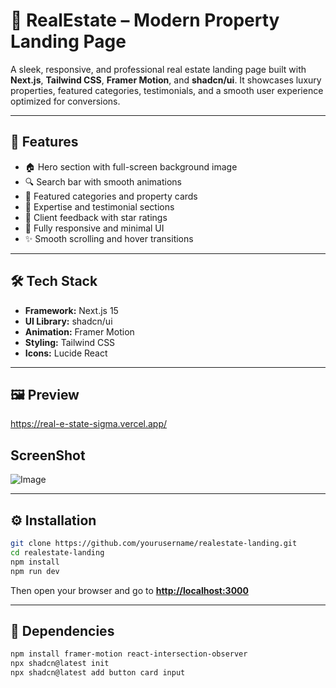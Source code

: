 # 🏡 RealEstate – Modern Property Landing Page

A sleek, responsive, and professional real estate landing page built with **Next.js**, **Tailwind CSS**, **Framer Motion**, and **shadcn/ui**.
It showcases luxury properties, featured categories, testimonials, and a smooth user experience optimized for conversions.

---

## 🚀 Features

* 🏠 Hero section with full-screen background image
* 🔍 Search bar with smooth animations
* 🧩 Featured categories and property cards
* 💼 Expertise and testimonial sections
* 💬 Client feedback with star ratings
* 📱 Fully responsive and minimal UI
* ✨ Smooth scrolling and hover transitions

---

## 🛠️ Tech Stack

* **Framework:** Next.js 15
* **UI Library:** shadcn/ui
* **Animation:** Framer Motion
* **Styling:** Tailwind CSS
* **Icons:** Lucide React

---


## 🖼️ Preview

https://real-e-state-sigma.vercel.app/

## ScreenShot

![Image](https://github.com/user-attachments/assets/e58ee475-891f-48fd-88f8-227dee287d5e)

---

## ⚙️ Installation

```bash
git clone https://github.com/yourusername/realestate-landing.git
cd realestate-landing
npm install
npm run dev
```

Then open your browser and go to **[http://localhost:3000](http://localhost:3000)**

---

## 🧰 Dependencies

```bash
npm install framer-motion react-intersection-observer
npx shadcn@latest init
npx shadcn@latest add button card input
```

